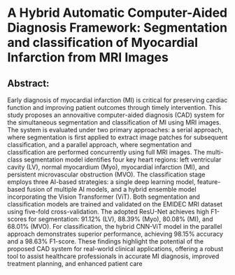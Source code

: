 # A Hybrid Automatic Computer-Aided Diagnosis Framework: Segmentation and classification of Myocardial Infarction from MRI Images


## Abstract: 
Early diagnosis of myocardial infarction (MI) is critical for preserving cardiac function and improving patient outcomes through timely intervention. This study proposes an annovaitive computer-aided diagnosis (CAD) system for the simultaneous segmentation and classification of MI using MRI images. The system is evaluated under two primary approaches: a serial approach, where segmentation is first applied to extract image patches for subsequent classification, and a parallel approach, where segmentation and classification are performed concurrently using full MRI images. The multi-class segmentation model identifies four key heart regions: left ventricular cavity (LV), normal myocardium (Myo), myocardial infarction (MI), and persistent microvascular obstruction (MVO). The classification stage employs three AI-based strategies: a single deep learning model, feature-based fusion of multiple AI models, and a hybrid ensemble model incorporating the Vision Transformer (ViT). Both segmentation and classification models are trained and validated on the EMIDEC MRI dataset using five-fold cross-validation. The adopted ResU-Net achieves high F1-scores for segmentation: 91.12% (LV), 88.39% (Myo), 80.08% (MI), and 68.01% (MVO). For classification, the hybrid CNN-ViT model in the parallel approach demonstrates superior performance, achieving 98.15% accuracy and a 98.63% F1-score. These findings highlight the potential of the proposed CAD system for real-world clinical applications, offering a robust tool to assist healthcare professionals in accurate MI diagnosis, improved treatment planning, and enhanced patient care
